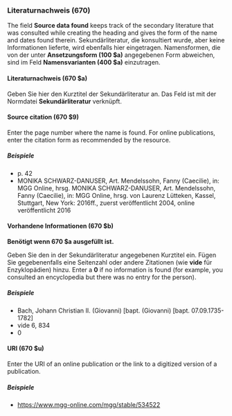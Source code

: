 ### Literaturnachweis (670)

The field **Source data found** keeps track of the secondary literature that was consulted while creating the heading and gives the form of the name and dates found therein. Sekundärliteratur, die konsultiert wurde, aber keine Informationen lieferte, wird ebenfalls hier eingetragen. Namensformen, die von der unter **Ansetzungsform (100 $a)** angegebenen Form abweichen, sind im Feld **Namensvarianten (400 $a)** einzutragen.

#### Literaturnachweis (670 $a)

Geben Sie hier den Kurztitel der Sekundärliteratur an. Das Feld ist mit der Normdatei **Sekundärliteratur** verknüpft.

#### Source citation (670 $9)

Enter the page number where the name is found. For online publications, enter the citation form as recommended by the resource.

##### Beispiele
- p. 42
- MONIKA SCHWARZ-DANUSER, Art. Mendelssohn, Fanny (Caecilie), in: MGG Online, hrsg. MONIKA SCHWARZ-DANUSER, Art. Mendelssohn, Fanny (Caecilie), in: MGG Online, hrsg. von Laurenz Lütteken, Kassel, Stuttgart, New York: 2016ff., zuerst veröffentlicht 2004, online veröffentlicht 2016

#### Vorhandene Informationen (670 $b)

**Benötigt wenn 670 $a ausgefüllt ist.**

Geben Sie den in der Sekundärliteratur angegebenen Kurztitel ein. Fügen Sie gegebenenfalls eine Seitenzahl oder andere Zitationen (wie **vide** für Enzyklopädien) hinzu. Enter a **0** if no information is found (for example, you consulted an encyclopedia but there was no entry for the person).

##### Beispiele

- Bach, Johann Christian II. (Giovanni) [bapt. (Giovanni) [bapt. 07.09.1735-1782]
- vide 6, 834
- 0

#### URI (670 $u)

Enter the URI of an online publication or the link to a digitized version of a publication.

##### Beispiele
- https://www.mgg-online.com/mgg/stable/534522
